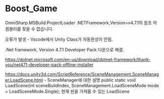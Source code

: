 # Boost_Game
OmniSharp.MSBuild.ProjectLoader         .NETFramework,Version=v4.7.1의 참조 어셈블리를 찾을 수 없습니다.

오류가 발생 - Vscode에서 Unity Class가 자동완성이 안됨.

.Net framework, Version 4.7.1 Developer Pack 다운으로 해결.

https://dotnet.microsoft.com/en-us/download/dotnet-framework/thank-you/net471-developer-pack-offline-installer


https://docs.unity3d.com/ScriptReference/SceneManagement.SceneManager.LoadScene.html - SceneManager에 대한 설명
public static void LoadScene(int sceneBuildIndex, SceneManagement.LoadSceneMode mode = LoadSceneMode.Single);
현재 씬을 가져올 수 있는 LoadScene
